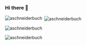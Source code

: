 ### Hi there 👋


<p><img align="left" src="https://github-readme-stats.vercel.app/api/top-langs?username=aschneiderbuch&show_icons=true&locale=en&layout=compact" alt="aschneiderbuch" /></p>


<p>&nbsp;<img align="center" src="https://github-readme-stats.vercel.app/api?username=aschneiderbuch&show_icons=true&locale=en" alt="aschneiderbuch" /></p>

<p><img align="center" src="https://github-readme-streak-stats.herokuapp.com/?user=aschneiderbuch&" alt="aschneiderbuch" /></p>

<p align="left"> <img src="https://komarev.com/ghpvc/?username=aschneiderbuch&label=Profile%20views&color=0e75b6&style=flat" alt="aschneiderbuch" /> </p>



<!--
**aschneiderbuch/aschneiderbuch** is a ✨ _special_ ✨ repository because its `README.md` (this file) appears on your GitHub profile.

Here are some ideas to get you started:

- 🔭 I’m currently working on ...
- 🌱 I’m currently learning ...
- 👯 I’m looking to collaborate on ...
- 🤔 I’m looking for help with ...
- 💬 Ask me about ...
- 📫 How to reach me: ...
- 😄 Pronouns: ...
- ⚡ Fun fact: ...
-->
